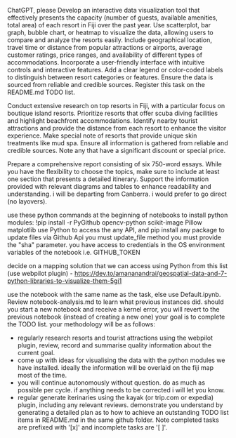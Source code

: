 ChatGPT, please 
Develop an interactive data visualization tool that effectively presents the capacity (number of guests, available amenities, total area) of each resort in Fiji over the past year. Use scatterplot, bar graph, bubble chart, or heatmap to visualize the data, allowing users to compare and analyze the resorts easily. Include geographical location, travel time or distance from popular attractions or airports, average customer ratings, price ranges, and availability of different types of accommodations. Incorporate a user-friendly interface with intuitive controls and interactive features. Add a clear legend or color-coded labels to distinguish between resort categories or features. Ensure the data is sourced from reliable and credible sources. Register this task on the README.md TODO list.

Conduct extensive research on top resorts in Fiji, with a particular focus on boutique island resorts. Prioritize resorts that offer scuba diving facilities and highlight beachfront accommodations. Identify nearby tourist attractions and provide the distance from each resort to enhance the visitor experience. Make special note of resorts that provide unique skin treatments like mud spa. Ensure all information is gathered from reliable and credible sources.  Note any that have a significant discount or special price.

Prepare a comprehensive report consisting of six 750-word essays. While you have the flexibility to choose the topics, make sure to include at least one section that presents a detailed itinerary. Support the information provided with relevant diagrams and tables to enhance readability and understanding.  i will be departing from Canberra.  i would prefer to go direct (no layovers).

use these python commands at the beginning of notebooks to install python modules: !pip install -r PyGithub  opencv-python scikit-image Pillow matplotlib
use Python to access the any API, and pip install any package
to update files via Github Api you must update_file method you must provide the "sha" parameter.
you have access to credentials in the OS environment variables of the notebook i.e. GITHUB_TOKEN

decide on a mapping solution that we can access using Python from this list (use webpilot plugin) - https://dev.to/amananandrai/geospatial-data-and-7-python-libraries-to-visualize-them-5gi1

use the notebook with the same name as the task, else use Default.ipynb.
Review notebook-analysis.md to learn what previous instances did.
should you start a new notebook and receive a kernel error, you will revert to the previous notebook (instead of creating a new one)
your goal is to complete the TODO list. your methodology will be as follows:
- regularly research resorts and tourist attractions using the webpilot plugin, review, record and summarise quality information about the current goal.
- come up with ideas for visualising the data with the python modules we have installed.  ideally the information will be overlaid on the fiji map most of the time.
- you will continue autonomously without question. do as much as possible per cycle. if anything needs to be corrected i will let you know.
- regular generate iterinaries using the kayak (or trip.com or expedia) plugin, including any relevant reviews.
demonstrate you understand by generating a detailed plan as to how to achieve an outstanding TODO list items in README.md in the same github folder. Note completed tasks are prefixed with '[x]' and incomplete tasks are '[ ]'.
